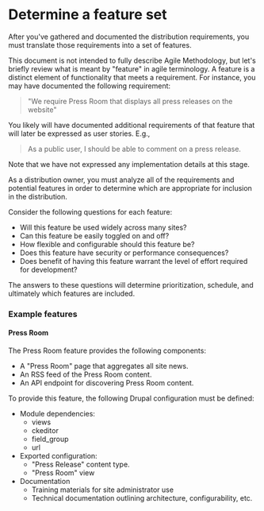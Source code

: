 # Determine a feature set

After you've gathered and documented the distribution requirements, you must translate those requirements into a set of features. 

This document is not intended to fully describe Agile Methodology, but let's briefly review what is meant by "feature" in agile terminology. A feature is a distinct element of functionality that meets a requirement. For instance, you may have documented the following requirement:

> "We require Press Room that displays all press releases on the website"
 
 You likely will have documented additional requirements of that feature that will later be expressed as user stories. E.g., 
 
> As a public user, I should be able to comment on a press release. 

Note that we have not expressed any implementation details at this stage.

As a distribution owner, you must analyze all of the requirements and potential features in order to determine which are appropriate for inclusion in the distribution.

Consider the following questions for each feature:

* Will this feature be used widely across many sites?
* Can this feature be easily toggled on and off? 
* How flexible and configurable should this feature be?
* Does this feature have security or performance consequences?
* Does benefit of having this feature warrant the level of effort required for development?

The answers to these questions will determine prioritization, schedule, and ultimately which features are included.

### Example features

#### Press Room

The Press Room feature provides the following components:

* A "Press Room" page that aggregates all site news.
* An RSS feed of the Press Room content.
* An API endpoint for discovering Press Room content.
 
To provide this feature, the following Drupal configuration must be defined:

* Module dependencies:
  *  views
  *  ckeditor
  *  field_group
  *  url
* Exported configuration:
  * "Press Release" content type.
  * "Press Room" view
* Documentation
  * Training materials for site administrator use
  * Technical documentation outlining architecture, configurability, etc.
